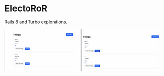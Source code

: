 # ElectoRoR

Rails 8 and Turbo explorations.

<img src="untitled.gif" alt="ElectoRoR Demo" loop autoplay />


